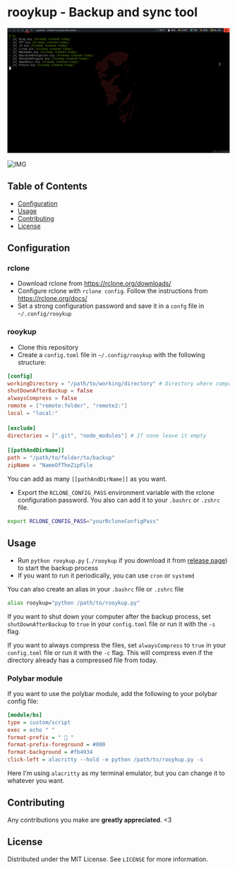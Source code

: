 # rooykup - Backup and sync tool

![EXAMPLE](rooykup_example.gif)

![IMG](https://img.shields.io/badge/Version-0.0.2-blue)

## Table of Contents

- [Configuration](#configuration)
- [Usage](#usage)
- [Contributing](#contributing)
- [License](#license)

## Configuration

### rclone

- Download rclone from https://rclone.org/downloads/
- Configure rclone with `rclone config`. Follow the instructions from https://rclone.org/docs/
- Set a strong configuration password and save it in a `confg` file in `~/.config/rooykup`

### rooykup

- Clone this repository
- Create a `config.toml` file in `~/.config/rooykup` with the following structure:

```toml
[config]
workingDirectory = "/path/to/working/directory" # Directory where compressed files and logs will be saved
shutDownAfterBackup = false
alwaysCompress = false
remote = ["remote:folder", "remote2:"]
local = "local:"

[exclude]
directories = [".git", "node_modules"] # If none leave it empty 

[[pathAndDirName]]
path = "/path/to/folder/to/backup"
zipName = "NameOfTheZipFile
```

You can add as many `[[pathAndDirName]]` as you want.

- Export the `RCLONE_CONFIG_PASS` environment variable with the rclone configuration password. You also can add it to your `.bashrc` or `.zshrc` file.

```bash
export RCLONE_CONFIG_PASS="yourRcloneConfigPass"
```

## Usage

- Run `python rooykup.py` (`./rooykup` if you download it from [release page](https://github.com/Rooyca/rooykup-backup-and-sync/releases)) to start the backup process
- If you want to run it periodically, you can use `cron` or `systemd`

You can also create an alias in your `.bashrc` file or `.zshrc` file

```bash
alias rooykup="python /path/to/rooykup.py"
```

If you want to shut down your computer after the backup process, set `shutDownAfterBackup` to `true` in your `config.toml` file or run it with the `-s` flag.

If you want to always compress the files, set `alwaysCompress` to `true` in your `config.toml` file or run it with the `-c` flag. This will compress even if the directory already has a compressed file from today.

### Polybar module

If you want to use the polybar module, add the following to your polybar config file:

```ini
[module/bs]
type = custom/script
exec = echo " "
format-prefix = "  "
format-prefix-foreground = #000
format-background = #fb4934
click-left = alacritty --hold -e python /path/to/rooykup.py -s
```

Here I'm using `alacritty` as my terminal emulator, but you can change it to whatever you want.

## Contributing

Any contributions you make are **greatly appreciated**. <3

## License

Distributed under the MIT License. See `LICENSE` for more information.
